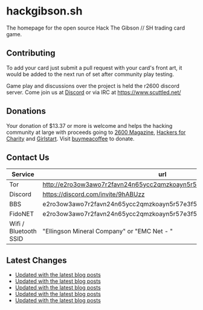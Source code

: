 # hackgibson.sh
The homepage for the open source Hack The Gibson // SH trading card game.


## Contributing

To add your card just submit a pull request with your card's front art, it would be added to the next run of set after community play testing.

Game play and discussions over the project is held the r2600 discord server. Come join us at [Discord](https://discord.com/invite/9hABUzz) or via IRC at https://www.scuttled.net/


## Donations

Your donation of $13.37 or more is welcome and helps the hacking community at large with proceeds going to [2600 Magazine](https://2600.com/), [Hackers for Charity](https://hackersforcharity.org) and [Girlstart](https://girlstart.org).  Visit [buymeacoffee](https://www.buymeacoffee.com/hackgibson.sh) to donate.


## Contact Us

Service | url
-|-
Tor | http://e2ro3ow3awo7r2favn24n65ycc2qmzkoayn5r57e3f56nvjwdcgg32ad.onion
Discord | https://discord.com/invite/9hABUzz
BBS | e2ro3ow3awo7r2favn24n65ycc2qmzkoayn5r57e3f56nvjwdcgg32ad.onion:23
FidoNET | e2ro3ow3awo7r2favn24n65ycc2qmzkoayn5r57e3f56nvjwdcgg32ad.onion:24554
Wifi / Bluetooth SSID | "Ellingson Mineral Company" or "EMC Net - <fidonet address>"

## Latest Changes
<!-- BLOG-POST-LIST:START -->
- [Updated with the latest blog posts](https://github.com/DFW2600/hackgibson.sh/commit/6793009c7cecb90b67be2a7c6fb148ca80694e58)
- [Updated with the latest blog posts](https://github.com/DFW2600/hackgibson.sh/commit/9112b5bbe52ef8fe41d7d3108695d5d5a232cd0e)
- [Updated with the latest blog posts](https://github.com/DFW2600/hackgibson.sh/commit/fd5a0886fe204269cac6de0bf2f1b1f509fd6440)
- [Updated with the latest blog posts](https://github.com/DFW2600/hackgibson.sh/commit/1891024887159884a9eb3cfbedcb18b9b748402c)
- [Updated with the latest blog posts](https://github.com/DFW2600/hackgibson.sh/commit/8394d9a470449d8acbf96534939f8f2005d7ee61)
<!-- BLOG-POST-LIST:END -->
